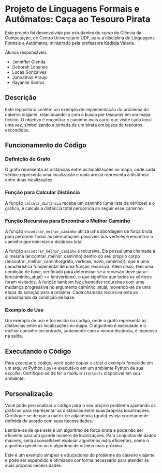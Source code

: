 

# Projeto de Linguagens Formais e Autômatos: Caça ao Tesouro Pirata

Este projeto foi desenvolvido por estudantes do curso de Ciência da Computação, do Centro Universitário UDF, para a disciplina de Linguagens Formais e Autômatos, ministrado pela professora Kadidja Valeria.

Alunos responsáveis: 
- Jenniffer Glenda
- Deborah Lohanne 
- Lucas Gonçalves
- Johnathan Araujo
- Rayanne Santos

## Descrição
Este repositório contém um exemplo de implementação do problema do caixeiro viajante, relacionando-o com a busca por tesouros em um mapa fictício. O objetivo é encontrar o caminho mais curto que visite cada local uma vez, simbolizando a jornada de um pirata em busca de tesouros escondidos.

## Funcionamento do Código
### Definição do Grafo
O grafo representa as distâncias entre as localizações no mapa, onde cada vértice representa uma localização e cada aresta representa a distância entre duas localizações.

### Função para Calcular Distância
A função `calcula_distancia` recebe um caminho (uma lista de vértices) e o gráfico, e calcula a distância total percorrida ao seguir esse caminho.

### Função Recursiva para Encontrar o Melhor Caminho
A função `encontrar_melhor_caminho` utiliza uma abordagem de força bruta para percorrer todas as permutações possíveis dos vértices e encontrar o caminho que minimize a distância total.

A função `encontrar_melhor_caminho` é recursiva. Ela possui uma chamada a si mesma (encontrar_melhor_caminho) dentro do seu próprio corpo (encontrar_melhor_caminho(grafo, vertices, novo_caminho)), que é uma característica fundamental de uma função recursiva. Além disso, tem uma condição de base, verificada para determinar se a recursão deve parar: len(caminho_atual) == len(vertices), o que significa que todos os vértices foram visitados. A função também faz chamadas recursivas com uma mudança progressiva no argumento caminho_atual, movendo-se de uma etapa da solução para a próxima. Cada chamada recursiva está se aproximando da condição de base.

### Exemplo de Uso
Um exemplo de uso é fornecido no código, onde o grafo representa as distâncias entre as localizações no mapa. O algoritmo é executado e o melhor caminho encontrado, juntamente com a menor distância, é impresso na saída.

## Executando o Código
Para executar o código, você pode copiar e colar o exemplo fornecido em um arquivo Python (.py) e executá-lo em um ambiente Python de sua escolha. Certifique-se de ter o módulo `itertools` disponível em seu ambiente.

## Personalização
Você pode personalizar o código para o seu próprio problema ajustando os gráficos para representar as distâncias entre suas próprias localizações. Certifique-se de que a matriz de adjacência (grafo) esteja corretamente definida de acordo com suas necessidades.

Lembre-se de que este é um algoritmo de força bruta e pode não ser eficiente para um grande número de localizações. Para conjuntos de dados maiores, seria aconselhável explorar algoritmos mais eficientes, como o algoritmo genético ou o algoritmo de vizinho mais próximo.

Este é um exemplo simples e educacional do problema do caixeiro viajante e pode ser expandido e otimizado conforme necessário para atender às suas próprias necessidades.

